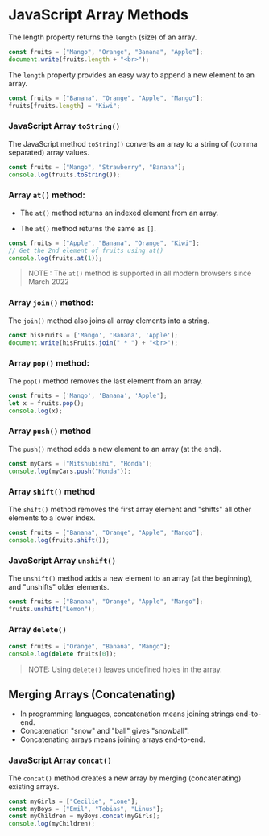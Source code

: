 # JavaScript Array Methods
The length property returns the `length` (size) of an array.
```js
const fruits = ["Mango", "Orange", "Banana", "Apple"];
document.write(fruits.length + "<br>");
```
The `length` property provides an easy way to append a new element to an array.
```js
const fruits = ["Banana", "Orange", "Apple", "Mango"];
fruits[fruits.length] = "Kiwi";
```
### JavaScript Array `toString()`
The JavaScript method `toString()` converts an array to a string of (comma separated) array values.
```js
const fruits = ["Mango", "Strawberry", "Banana"];
console.log(fruits.toString());
```
### Array `at()` method:
* The `at()` method returns an indexed element from an array.

* The `at()` method returns the same as `[]`.
```js
const fruits = ["Apple", "Banana", "Orange", "Kiwi"];
// Get the 2nd element of fruits using at()
console.log(fruits.at(1));
```
> NOTE : The `at()` method is supported in all modern browsers since March 2022

### Array `join()` method: 
The `join()` method also joins all array elements into a string.
```js
const hisFruits = ['Mango', 'Banana', 'Apple'];
document.write(hisFruits.join(" * ") + "<br>");
```

### Array `pop()` method:
The `pop()` method removes the last element from an array.
```js
const fruits = ['Mango', 'Banana', 'Apple'];
let x = fruits.pop();
console.log(x);
```

### Array `push()` method
The `push()` method adds a new element to an array (at the end).
```js
const myCars = ["Mitshubishi", "Honda"];
console.log(myCars.push("Honda"));
```
### Array `shift()` method
The `shift()` method removes the first array element and "shifts" all other elements to a lower index.
```js
const fruits = ["Banana", "Orange", "Apple", "Mango"];
console.log(fruits.shift());
```

### JavaScript Array `unshift()`
The `unshift()` method adds a new element to an array (at the beginning), and "unshifts" older elements.
```js
const fruits = ["Banana", "Orange", "Apple", "Mango"];
fruits.unshift("Lemon");
```

### Array `delete()`
```js
const fruits = ["Orange", "Banana", "Mango"];
console.log(delete fruits[0]);
```
> NOTE: Using `delete()` leaves undefined holes in the array.

## Merging Arrays (Concatenating)
* In programming languages, concatenation means joining strings end-to-end.
* Concatenation "snow" and "ball" gives "snowball".
* Concatenating arrays means joining arrays end-to-end.

### JavaScript Array `concat()`
The `concat()` method creates a new array by merging (concatenating) existing arrays.
```js
const myGirls = ["Cecilie", "Lone"];
const myBoys = ["Emil", "Tobias", "Linus"];
const myChildren = myBoys.concat(myGirls);
console.log(myChildren);
```